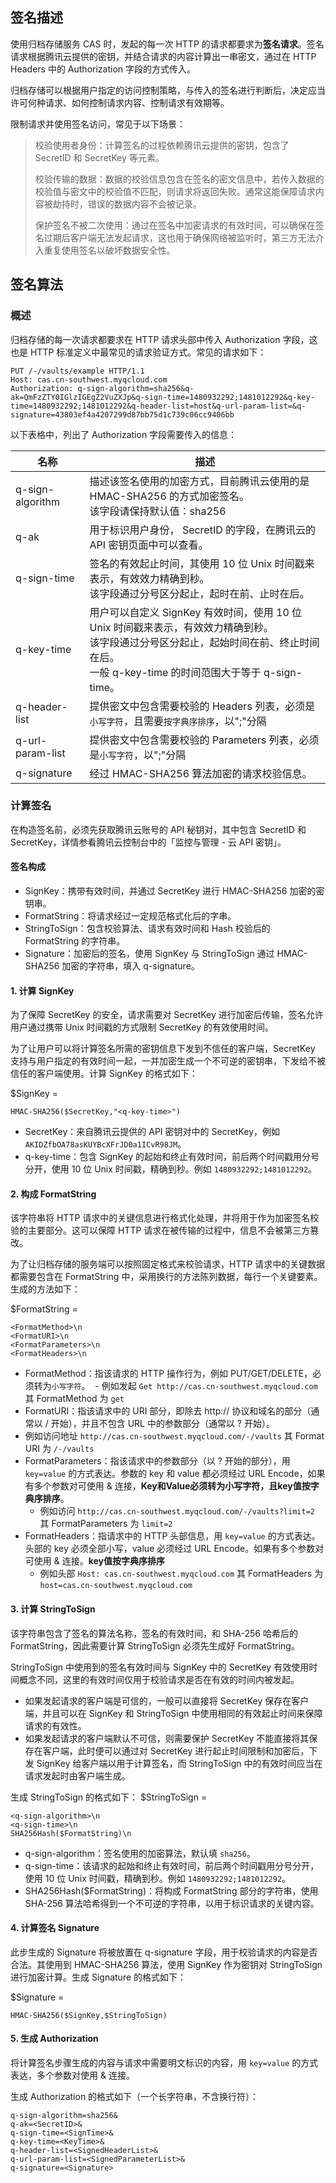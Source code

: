 ## 签名描述

使用归档存储服务 CAS 时，发起的每一次 HTTP 的请求都要求为**签名请求**。签名请求根据腾讯云提供的密钥，并结合请求的内容计算出一串密文，通过在 HTTP Headers 中的 Authorization 字段的方式传入。

归档存储可以根据用户指定的访问控制策略，与传入的签名进行判断后，决定应当许可何种请求、如何控制请求内容、控制请求有效期等。

限制请求并使用签名访问，常见于以下场景：

> 校验使用者身份：计算签名的过程依赖腾讯云提供的密钥，包含了 SecretID 和 SecretKey 等元素。
>
> 校验传输的数据：数据的校验信息包含在签名的密文信息中，若传入数据的校验值与密文中的校验值不匹配，则请求将返回失败。通常这能保障请求内容被劫持时，错误的数据内容不会被记录。
>
> 保护签名不被二次使用：通过在签名中加密请求的有效时间，可以确保在签名过期后客户端无法发起请求，这也用于确保网络被监听时，第三方无法介入重复使用签名以破坏数据安全性。



## 签名算法

### 概述

归档存储的每一次请求都要求在 HTTP 请求头部中传入 Authorization 字段，这也是 HTTP 标准定义中最常见的请求验证方式。常见的请求如下：

```http
PUT /-/vaults/example HTTP/1.1
Host: cas.cn-southwest.myqcloud.com
Authorization: q-sign-algorithm=sha256&q-ak=QmFzZTY0IGlzIGEgZ2VuZXJp&q-sign-time=1480932292;1481012292&q-key-time=1480932292;1481012292&q-header-list=host&q-url-param-list=&q-signature=43803ef4a4207299d87bb75d1c739c06cc9406bb
```

以下表格中，列出了 Authorization 字段需要传入的信息：

| 名称               | 描述                                       |
| ---------------- | ---------------------------------------- |
| q-sign-algorithm | 描述该签名使用的加密方式，目前腾讯云使用的是 HMAC-SHA256 的方式加密签名。<br />该字段请保持默认值：sha256 |
| q-ak             | 用于标识用户身份， SecretID 的字段，在腾讯云的 API 密钥页面中可以查看。 |
| q-sign-time      | 签名的有效起止时间，其使用 10 位 Unix 时间戳来表示，有效效力精确到秒。<br />该字段通过分号区分起止，起时在前、止时在后。 |
| q-key-time       | 用户可以自定义 SignKey 有效时间，使用 10 位 Unix 时间戳来表示，有效效力精确到秒。<br />该字段通过分号区分起止，起始时间在前、终止时间在后。<br />一般 q-key-time 的时间范围大于等于 q-sign-time。 |
| q-header-list    | 提供密文中包含需要校验的 Headers 列表，必须是`小写字符`，且需要`按字典序排序`，以";"分隔 |
| q-url-param-list | 提供密文中包含需要校验的 Parameters 列表，必须是`小写字符`，以";"分隔 |
| q-signature      | 经过 HMAC-SHA256 算法加密的请求校验信息。                |

### 计算签名

在构造签名前，必须先获取腾讯云账号的 API 秘钥对，其中包含 SecretID 和 SecretKey，详情参看腾讯云控制台中的「监控与管理 - 云 API 密钥」。

#### 签名构成

- SignKey：携带有效时间，并通过 SecretKey 进行 HMAC-SHA256 加密的密钥串。
- FormatString：将请求经过一定规范格式化后的字串。
- StringToSign：包含校验算法、请求有效时间和 Hash 校验后的 FormatString 的字符串。
- Signature：加密后的签名，使用 SignKey 与 StringToSign 通过 HMAC-SHA256 加密的字符串，填入 q-signature。

#### 1. 计算 SignKey

为了保障 SecretKey 的安全，请求需要对 SecretKey 进行加密后传输，签名允许用户通过携带 Unix 时间戳的方式限制 SecretKey 的有效使用时间。

为了让用户可以将计算签名所需的密钥信息下发到不信任的客户端，SecretKey 支持与用户指定的有效时间一起，一并加密生成一个不可逆的密钥串，下发给不被信任的客户端使用。计算 SignKey 的格式如下：

$SignKey =

```
HMAC-SHA256($SecretKey,"<q-key-time>")
```

- SecretKey：来自腾讯云提供的 API 密钥对中的 SecretKey，例如 `AKIDZfbOA78asKUYBcXFrJD0a1ICvR98JM`。
- q-key-time：包含 SignKey 的起始和终止有效时间，前后两个时间戳用分号分开，使用 10 位 Unix 时间戳，精确到秒。例如 `1480932292;1481012292`。

#### 2. 构成 FormatString

该字符串将 HTTP 请求中的关键信息进行格式化处理，并将用于作为加密签名校验的主要部分。这可以保障 HTTP 请求在被传输的过程中，信息不会被第三方篡改。

为了让归档存储的服务端可以按照固定格式来校验请求，HTTP 请求中的关键数据都需要包含在 FormatString 中，采用换行的方法陈列数据，每行一个关键要素。生成的方法如下：

$FormatString = 

```
<FormatMethod>\n
<FormatURI>\n
<FormatParameters>\n
<FormatHeaders>\n
```

- FormatMethod：指该请求的 HTTP 操作行为，例如 PUT/GET/DELETE，必须转为`小写字符`。
  - 例如发起 `Get http://cas.cn-southwest.myqcloud.com` 其 FormatMethod 为 `get`
- FormatURI：指该请求中的 URI 部分，即除去 http:// 协议和域名的部分（通常以 / 开始），并且不包含 URL 中的参数部分（通常以 ? 开始）。
- 例如访问地址 `http://cas.cn-southwest.myqcloud.com/-/vaults` 其 Format URI  为 `/-/vaults`
- FormatParameters：指该请求中的参数部分（以 ? 开始的部分），用 `key=value` 的方式表达。参数的 key 和 value 都必须经过 URL Encode，如果有多个参数对可使用 & 连接，**Key和Value必须转为小写字符，且key值按字典序排序**。
  - 例如访问 `http://cas.cn-southwest.myqcloud.com/-/vaults?limit=2` 其 FormatParameters 为 `limit=2`
- FormatHeaders：指请求中的 HTTP 头部信息，用 `key=value` 的方式表达。头部的 key 必须全部小写，value 必须经过 URL Encode。如果有多个参数对可使用 & 连接。**key值按字典序排序**
  - 例如头部 `Host: cas.cn-southwest.myqcloud.com` 其 FormatHeaders 为 `host=cas.cn-southwest.myqcloud.com`

#### 3. 计算 StringToSign

该字符串包含了签名的算法名称，签名的有效时间，和 SHA-256 哈希后的 FormatString，因此需要计算 StringToSign 必须先生成好 FormatString。

StringToSign 中使用到的签名有效时间与 SignKey 中的 SecretKey 有效使用时间概念不同，这里的有效时间仅用于校验请求是否在有效的时间内被发起。

- 如果发起请求的客户端是可信的，一般可以直接将 SecretKey 保存在客户端，并且可以在 SignKey 和 StringToSign 中使用相同的有效起止时间来保障请求的有效性。
- 如果发起请求的客户端默认不可信，则需要保护 SecretKey 不能直接将其保存在客户端，此时便可以通过对 SecretKey 进行起止时间限制和加密后，下发 SignKey 给客户端以用于计算签名，而 StringToSign 中的有效时间应当在请求发起时由客户端生成。

生成 StringToSign 的格式如下：
$StringToSign =

```
<q-sign-algorithm>\n
<q-sign-time>\n
SHA256Hash($FormatString)\n
```

- q-sign-algorithm：签名使用的加密算法，默认填 `sha256`。
- q-sign-time：该请求的起始和终止有效时间，前后两个时间戳用分号分开，使用 10 位 Unix 时间戳，精确到秒。例如 `1480932292;1481012292`。
- SHA256Hash($FormatString)：将构成 FormatString 部分的字符串，使用 SHA-256 算法哈希得到一个不可逆的字符串，以用于标识请求的关键内容。

#### 4. 计算签名 Signature

此步生成的 Signature 将被放置在 q-signature 字段，用于校验请求的内容是否合法。其使用到 HMAC-SHA256 算法，使用 SignKey 作为密钥对 StringToSign 进行加密计算。生成 Signature 的格式如下：

$Signature =

```
HMAC-SHA256($SignKey,$StringToSign)
```

#### 5. 生成 Authorization

将计算签名步骤生成的内容与请求中需要明文标识的内容，用 `key=value` 的方式表达，多个参数对使用 & 连接。

生成 Authorization 的格式如下（一个长字符串，不含换行符）：

```
q-sign-algorithm=sha256&
q-ak=<SecretID>&
q-sign-time=<SignTime>&
q-key-time=<KeyTime>&
q-header-list=<SignedHeaderList>&
q-url-param-list=<SignedParameterList>&
q-signature=<Signature>
```

